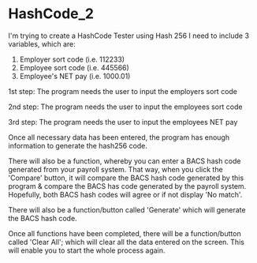 # HashCode_2
I'm trying to create a HashCode Tester using Hash 256
I need to include 3 variables, which are:
1. Employer sort code (i.e. 112233)
2. Employee sort code (i.e. 445566)
3. Employee's NET pay (i.e. 1000.01)

1st step: The program needs the user to input the employers sort code

2nd step: The program needs the user to input the employees sort code

3rd step: The program needs the user to input the employees NET pay

Once all necessary data has been entered, the program has enough information to generate the hash256 code.

There will also be a function, whereby you can enter a BACS hash code generated from your payroll system. That way, when you click the 'Compare' button, it will compare the BACS hash code generated by this program & compare the BACS has code generated by the payroll system. Hopefully, both BACS hash codes will agree or if not display 'No match'.

There will also be a function/button called 'Generate' which will generate the BACS hash code.

Once all functions have been completed, there will be a function/button called 'Clear All'; which will clear all the data entered on the screen. This will enable you to start the whole process again.
